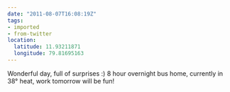 ```yaml
---
date: "2011-08-07T16:08:19Z"
tags:
- imported
- from-twitter
location:
  latitude: 11.93211871
  longitude: 79.81695163
---
```

Wonderful day, full of surprises :) 8 hour overnight bus home, currently in 38° heat, work tomorrow will be fun!
